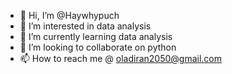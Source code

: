 - 👋 Hi, I’m @Haywhypuch
- 👀 I’m interested in data analysis 
- 🌱 I’m currently learning data analysis 
- 💞️ I’m looking to collaborate on python 
- 📫 How to reach me @ oladiran2050@gmail.com

<!---
Haywhypuch/Haywhypuch is a ✨ special ✨ repository because its `README.md` (this file) appears on your GitHub profile.
You can click the Preview link to take a look at your changes.
--->
